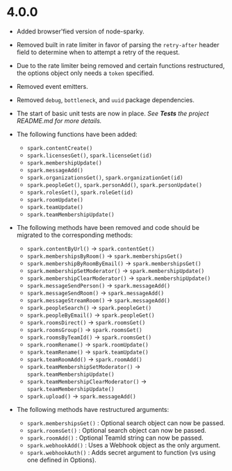 # 4.0.0

* Added browser'fied version of node-sparky.

* Removed built in rate limiter in favor of parsing the `retry-after` header
  field to determine when to attempt a retry of the request.

* Due to the rate limiter being removed and certain functions restructured, the
  options object only needs a `token` specified.

* Removed event emitters.

* Removed `debug`, `bottleneck`, and `uuid` package dependencies.

* The start of basic unit tests are now in place. _See **Tests** the project
  README.md for more details._

* The following functions have been added:

  * `spark.contentCreate()`
  * `spark.licensesGet()`, `spark.licenseGet(id)`
  * `spark.membershipUpdate()`
  * `spark.messageAdd()`
  * `spark.organizationsGet()`, `spark.organizationGet(id)`
  * `spark.peopleGet()`, `spark.personAdd()`, `spark.personUpdate()`
  * `spark.rolesGet()`, `spark.roleGet(id)`
  * `spark.roomUpdate()`
  * `spark.teamUpdate()`
  * `spark.teamMembershipUpdate()`


* The following methods have been removed and code should be migrated to the
  corresponding methods:

  * `spark.contentByUrl()` → `spark.contentGet()`
  * `spark.membershipsByRoom()` → `spark.membershipsGet()`
  * `spark.membershipByRoomByEmail()` → `spark.membershipsGet()`
  * `spark.membershipSetModerator()` → `spark.membershipUpdate()`
  * `spark.membershipClearModerator()` → `spark.membershipUpdate()`
  * `spark.messageSendPerson()` → `spark.messageAdd()`
  * `spark.messageSendRoom()` → `spark.messageAdd()`
  * `spark.messageStreamRoom()` → `spark.messageAdd()`
  * `spark.peopleSearch()` → `spark.peopleGet()`
  * `spark.peopleByEmail()` → `spark.peopleGet()`
  * `spark.roomsDirect()` → `spark.roomsGet()`
  * `spark.roomsGroup()` → `spark.roomsGet()`
  * `spark.roomsByTeamId()` → `spark.roomsGet()`
  * `spark.roomRename()` → `spark.roomUpdate()`
  * `spark.teamRename()` → `spark.teamUpdate()`
  * `spark.teamRoomAdd()` → `spark.roomAdd()`
  * `spark.teamMembershipSetModerator()` → `spark.teamMembershipUpdate()`
  * `spark.teamMembershipClearModerator()` → `spark.teamMembershipUpdate()`
  * `spark.upload()` → `spark.messageAdd()`


* The following methods have restructured arguments:

  * `spark.membershipsGet()` : Optional search object can now be passed.
  * `spark.roomsGet()` : Optional search object can now be passed.
  * `spark.roomAdd()` : Optional TeamId string can now be passed.
  * `spark.webhookAdd()` : Uses a Webhook object as the only argument.
  * `spark.webhookAuth()` : Adds secret argument to function (vs using one defined in Options).
